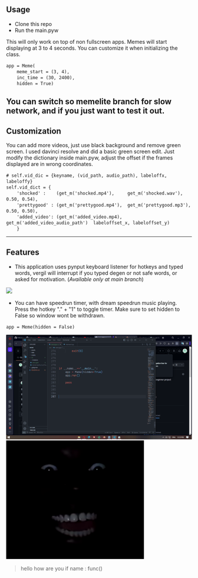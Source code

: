 ## Usage 
- Clone this repo
- Run the main.pyw

This will only work on top of non fullscreen apps. Memes will start displaying at 3 to 4 seconds. You can customize it when initializing the class.
```
app = Meme(
    meme_start = (3, 4), 
    inc_time = (30, 2400), 
    hidden = True)
```
You can switch so memelite branch for slow network, and if you just want to test it out.
---
## Customization
You can add more videos, just use black background and remove green screen. I used davinci resolve and did a basic green screen edit. Just modify the dictionary inside main.pyw, adjust the offset if the frames displayed are in wrong coordinates.
```
# self.vid_dic = {keyname, (vid_path, audio_path), labeloffx, labeloffy}
self.vid_dict = {
    'shocked' :    (get_m('shocked.mp4'),     get_m('shocked.wav'),           0.50, 0.54),
    'prettygood' : (get_m('prettygood.mp4'),  get_m('prettygood.mp3'),        0.50, 0.50),
    'added_video': (get_m('added_video.mp4),  get_m('added_video_audio_path')  labeloffset_x, labeloffset_y)
    }

```
---
## Features
- This application uses pynput keyboard listener for hotkeys and typed words, vergil will interrupt if you typed degen or not safe words, or asked for motivation. (*Available only at main branch*)

<img src="https://github.com/Lmoq/Meme/blob/master/assets/verg.gif" >


- You can have speedrun timer, with dream speedrun music playing.
Press the hotkey "." + "1" to toggle timer. Make sure to set hidden to False so window wont be withdrawn.
```
app = Meme(hidden = False)
```

<img src="https://github.com/Lmoq/Meme/blob/master/assets/timer.gif" >

<img src="https://github.com/Lmoq/Meme/blob/master/assets/faceindark.png" >

>hello
>how are you
>if name :
>    func()








